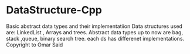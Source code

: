 # DataStructure-Cpp
Basic abstract data types and their implementatiion 
Data structures used are: LinkedList , Arrays and trees.
Abstract data types up to now are bag, stack ,queue, binary search tree.
each ds has differenet implementations.
Copyright to Omar Said
